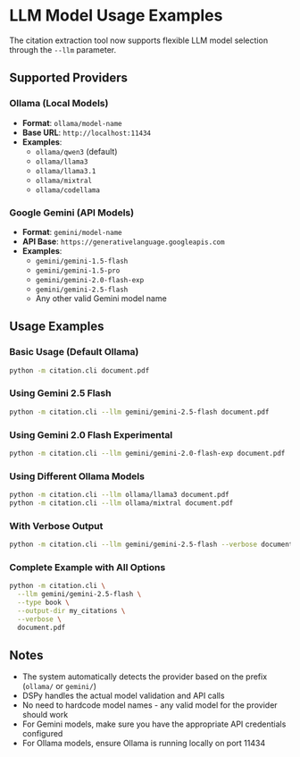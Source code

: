 # LLM Model Usage Examples

The citation extraction tool now supports flexible LLM model selection through the `--llm` parameter.

## Supported Providers

### Ollama (Local Models)
- **Format**: `ollama/model-name`
- **Base URL**: `http://localhost:11434`
- **Examples**: 
  - `ollama/qwen3` (default)
  - `ollama/llama3`
  - `ollama/llama3.1`
  - `ollama/mixtral`
  - `ollama/codellama`

### Google Gemini (API Models)
- **Format**: `gemini/model-name`
- **API Base**: `https://generativelanguage.googleapis.com`
- **Examples**:
  - `gemini/gemini-1.5-flash`
  - `gemini/gemini-1.5-pro`
  - `gemini/gemini-2.0-flash-exp`
  - `gemini/gemini-2.5-flash`
  - Any other valid Gemini model name

## Usage Examples

### Basic Usage (Default Ollama)
```bash
python -m citation.cli document.pdf
```

### Using Gemini 2.5 Flash
```bash
python -m citation.cli --llm gemini/gemini-2.5-flash document.pdf
```

### Using Gemini 2.0 Flash Experimental
```bash
python -m citation.cli --llm gemini/gemini-2.0-flash-exp document.pdf
```

### Using Different Ollama Models
```bash
python -m citation.cli --llm ollama/llama3 document.pdf
python -m citation.cli --llm ollama/mixtral document.pdf
```

### With Verbose Output
```bash
python -m citation.cli --llm gemini/gemini-2.5-flash --verbose document.pdf
```

### Complete Example with All Options
```bash
python -m citation.cli \
  --llm gemini/gemini-2.5-flash \
  --type book \
  --output-dir my_citations \
  --verbose \
  document.pdf
```

## Notes

- The system automatically detects the provider based on the prefix (`ollama/` or `gemini/`)
- DSPy handles the actual model validation and API calls
- No need to hardcode model names - any valid model for the provider should work
- For Gemini models, make sure you have the appropriate API credentials configured
- For Ollama models, ensure Ollama is running locally on port 11434
